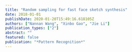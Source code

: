 ```yaml
---
title: "Random sampling for fast face sketch synthesis"
date: 2018-01-01
publishDate: 2020-01-20T15:49:16.618105Z
authors: ["Nannan Wang", "Xinbo Gao", "Jie Li"]
publication_types: ["2"]
abstract: ""
featured: false
publication: "*Pattern Recognition*"
---
```


